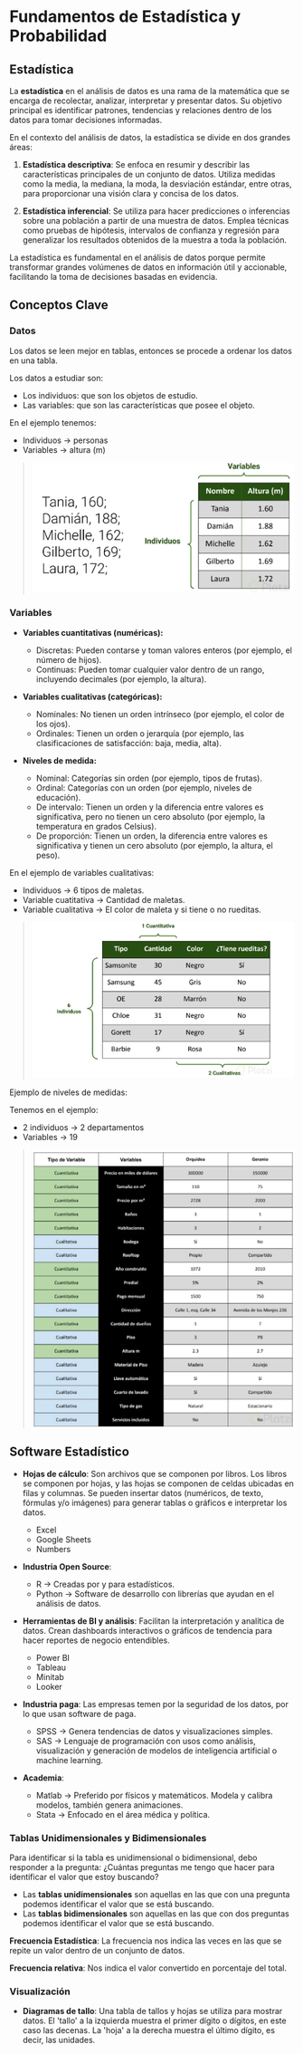 # Fundamentos de Estadística y Probabilidad

## Estadística

La **estadística** en el análisis de datos es una rama de la matemática que se encarga de recolectar, analizar, interpretar y presentar datos. Su objetivo principal es identificar patrones, tendencias y relaciones dentro de los datos para tomar decisiones informadas.

En el contexto del análisis de datos, la estadística se divide en dos grandes áreas:

1. **Estadística descriptiva**: Se enfoca en resumir y describir las características principales de un conjunto de datos. Utiliza medidas como la media, la mediana, la moda, la desviación estándar, entre otras, para proporcionar una visión clara y concisa de los datos.

2. **Estadística inferencial**: Se utiliza para hacer predicciones o inferencias sobre una población a partir de una muestra de datos. Emplea técnicas como pruebas de hipótesis, intervalos de confianza y regresión para generalizar los resultados obtenidos de la muestra a toda la población.

La estadística es fundamental en el análisis de datos porque permite transformar grandes volúmenes de datos en información útil y accionable, facilitando la toma de decisiones basadas en evidencia.

## **Conceptos Clave**

### **Datos**

Los datos se leen mejor en tablas, entonces se procede a ordenar los datos en una tabla.

Los datos a estudiar son:

* Los individuos: que son los objetos de estudio.
* Las variables: que son las características que posee el objeto.

En el ejemplo tenemos:

* Individuos → personas
* Variables → altura (m)

> ![alt text](Imagenes/1.png)

### **Variables**

* **Variables cuantitativas (numéricas):**

    - Discretas: Pueden contarse y toman valores enteros (por ejemplo, el número de hijos).
    - Continuas: Pueden tomar cualquier valor dentro de un rango, incluyendo decimales (por ejemplo, la altura).

* **Variables cualitativas (categóricas):**

    - Nominales: No tienen un orden intrínseco (por ejemplo, el color de los ojos).
    - Ordinales: Tienen un orden o jerarquía (por ejemplo, las clasificaciones de satisfacción: baja, media, alta).

* **Niveles de medida:**
    - Nominal: Categorías sin orden (por ejemplo, tipos de frutas).
    - Ordinal: Categorías con un orden (por ejemplo, niveles de educación).
    - De intervalo: Tienen un orden y la diferencia entre valores es significativa, pero no tienen un cero absoluto (por ejemplo, la temperatura en grados Celsius).
    - De proporción: Tienen un orden, la diferencia entre valores es significativa y tienen un cero absoluto (por ejemplo, la altura, el peso).


En el ejemplo de variables cualitativas:

* Individuos → 6 tipos de maletas.
* Variable cuatitativa → Cantidad de maletas.
* Variable cualitativa → El color de maleta y si tiene o no rueditas.

>![alt text](Imagenes/2.png)

Ejemplo de niveles de medidas:

Tenemos en el ejemplo:

* 2 individuos → 2 departamentos
* Variables → 19

>![alt text](Imagenes/3.png)

## **Software Estadístico**

* **Hojas de cálculo**: Son archivos que se componen por libros. Los libros se componen por hojas, y las hojas se componen de celdas ubicadas en filas y columnas. Se pueden insertar datos (numéricos, de texto, fórmulas y/o imágenes) para generar tablas o gráficos e interpretar los datos.
  * Excel
  * Google Sheets
  * Numbers

* **Industria Open Source**:
  * R → Creadas por y para estadísticos.
  * Python → Software de desarrollo con librerías que ayudan en el análisis de datos.

* **Herramientas de BI y análisis**: Facilitan la interpretación y analítica de datos. Crean dashboards interactivos o gráficos de tendencia para hacer reportes de negocio entendibles.
  * Power BI
  * Tableau
  * Minitab
  * Looker

* **Industria paga**: Las empresas temen por la seguridad de los datos, por lo que usan software de paga.
  * SPSS → Genera tendencias de datos y visualizaciones simples.
  * SAS → Lenguaje de programación con usos como análisis, visualización y generación de modelos de inteligencia artificial o machine learning.

* **Academia**:
  * Matlab → Preferido por físicos y matemáticos. Modela y calibra modelos, también genera animaciones.
  * Stata → Enfocado en el área médica y política.



 ### **Tablas Unidimensionales y Bidimensionales**

Para identificar si la tabla es unidimensional o bidimensional, debo responder a la pregunta: ¿Cuántas preguntas me tengo que hacer para identificar el valor que estoy buscando?

- Las **tablas unidimensionales** son aquellas en las que con una pregunta podemos identificar el valor que se está buscando.
- Las **tablas bidimensionales** son aquellas en las que con dos preguntas podemos identificar el valor que se está buscando.

**Frecuencia Estadística**: La frecuencia nos indica las veces en las que se repite un valor dentro de un conjunto de datos.

**Frecuencia relativa**: Nos indica el valor convertido en porcentaje del total.

### **Visualización**

- **Diagramas de tallo**: Una tabla de tallos y hojas se utiliza para mostrar datos. El 'tallo' a la izquierda muestra el primer dígito o dígitos, en este caso las decenas. La 'hoja' a la derecha muestra el último dígito, es decir, las unidades.

